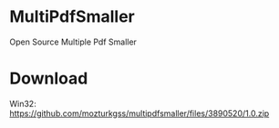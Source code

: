 # MultiPdfSmaller
Open Source Multiple Pdf Smaller

# Download
Win32: https://github.com/mozturkgss/multipdfsmaller/files/3890520/1.0.zip
